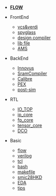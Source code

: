 <!-- 侧边栏 docs/_sidebar.md -->

- [**FLOW**](/flow.md)

- FrontEnd
  - [vcs&verdi](/frontend/vcs_verdi.md)
  - [spyglass](/frontend/spyglass.md)
  - [design compiler](/frontend/design_compiler_synthesis.md)
  - [lib file](/frontend/lib.md)
  - [AMS](/frontend/AMS.md)

- BackEnd
  - [Innovus](/backend/innovus.md)
  - [SramCompiler](/backend/sram_compiler.md)
  - [Calibre](/backend/calibredrv.md)
  - [PEX](/backend/pex.md)
  - [post-sim](/backend/post_sim.md)

- RTL
  - [IO_TOP](/rtl/IO_TOP.md)
  - [ip_core](/rtl/ip_core.md)
  - [fp_core](/rtl/fp_core.md)
  - [tensor_core](/rtl/tensor_core.md)
  - [DCO](/rtl/DCO.md)

- Basic
  - [flow](/basic/asic_flow.md)
  - [verilog](/basic/verilog.md)
  - [tcl](/basic/tcl.md)
  - [bash](/basic/linux.md)
  - [makefile](/basic/makefile.md)
  - [smic28HKD](/basic/smic28HKD.md)
  - [EDA](/basic/eda.md)
  - [tips](/tape-out/tips.md)
<!-- 以下略 -->

